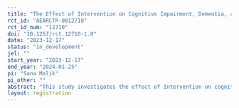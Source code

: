 ```yaml
---
title: "The Effect of Intervention on Cognitive Impairment, Dementia, and Depression among Normal Individuals"
rct_id: "AEARCTR-0012710"
rct_id_num: "12710"
doi: "10.1257/rct.12710-1.0"
date: "2023-12-17"
status: "in_development"
jel: ""
start_year: "2023-12-17"
end_year: "2024-01-25"
pi: "Sana Malik"
pi_other: ""
abstract: "This study investigates the effect of Intervention on cognitive impairment, dementia, and depression among normal individuals."
layout: registration
---
```


